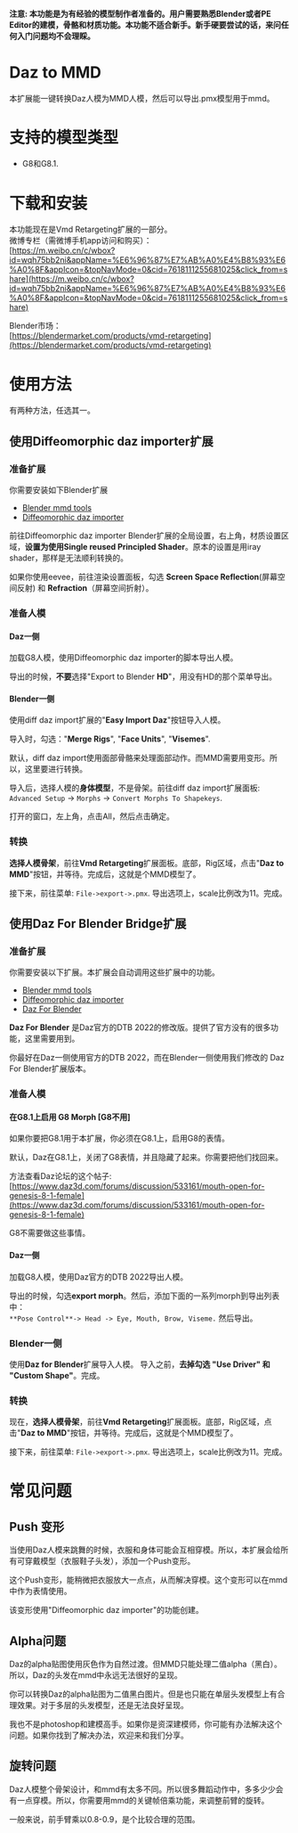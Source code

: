#### 注意: 本功能是为有经验的模型制作者准备的。用户需要熟悉Blender或者PE Editor的建模，骨骼和材质功能。本功能不适合新手。新手硬要尝试的话，来问任何入门问题均不会理睬。  

# Daz to MMD
本扩展能一键转换Daz人模为MMD人模，然后可以导出.pmx模型用于mmd。

# 支持的模型类型
* G8和G8.1.  

# 下载和安装
本功能现在是Vmd Retargeting扩展的一部分。  
微博专栏（需微博手机app访问和购买）：   
[https://m.weibo.cn/c/wbox?id=wqh75bb2ni&appName=%E6%96%87%E7%AB%A0%E4%B8%93%E6%A0%8F&appIcon=&topNavMode=0&cid=7618111255681025&click_from=share](https://m.weibo.cn/c/wbox?id=wqh75bb2ni&appName=%E6%96%87%E7%AB%A0%E4%B8%93%E6%A0%8F&appIcon=&topNavMode=0&cid=7618111255681025&click_from=share)  

Blender市场：  
[https://blendermarket.com/products/vmd-retargeting](https://blendermarket.com/products/vmd-retargeting)   


# 使用方法
有两种方法，任选其一。  

## 使用Diffeomorphic daz importer扩展
### 准备扩展
你需要安装如下Blender扩展
* [Blender mmd tools](https://github.com/UuuNyaa/blender_mmd_tools)  
* [Diffeomorphic daz importer](http://diffeomorphic.blogspot.com/p/daz-importer-version-16.html)  

前往Diffeomorphic daz importer Blender扩展的全局设置，右上角，材质设置区域，**设置为使用Single reused Principled Shader**。原本的设置是用iray shader，那样是无法顺利转换的。  

如果你使用eevee，前往渲染设置面板，勾选 **Screen Space Reflection**(屏幕空间反射) 和 **Refraction**（屏幕空间折射）。  


### 准备人模
#### Daz一侧
加载G8人模，使用Diffeomorphic daz importer的脚本导出人模。   

导出的时候，**不要**选择"Export to Blender **HD**"，用没有HD的那个菜单导出。     

#### Blender一侧
使用diff daz import扩展的"**Easy Import Daz**"按钮导入人模。  

导入时，勾选："**Merge Rigs**", "**Face Units**", "**Visemes**".  

默认，diff daz import使用面部骨骼来处理面部动作。而MMD需要用变形。所以，这里要进行转换。

导入后，选择人模的**身体模型**，不是骨架。前往diff daz import扩展面板:  
`Advanced Setup` -> `Morphs` -> `Convert Morphs To Shapekeys`.  

打开的窗口，左上角，点击All，然后点击确定。  


### 转换
**选择人模骨架**，前往**Vmd Retargeting**扩展面板。底部，Rig区域，点击"**Daz to MMD**"按钮，并等待。完成后，这就是个MMD模型了。  

接下来，前往菜单: `File->export->.pmx`. 导出选项上，scale比例改为11。完成。  


## 使用Daz For Blender Bridge扩展
### 准备扩展
你需要安装以下扩展。本扩展会自动调用这些扩展中的功能。
* [Blender mmd tools](https://github.com/UuuNyaa/blender_mmd_tools)
* [Diffeomorphic daz importer](http://diffeomorphic.blogspot.com/p/daz-importer-version-16.html)
* [Daz For Blender](https://github.com/butaixianran/DazToBlender)

**Daz For Blender** 是Daz官方的DTB 2022的修改版。提供了官方没有的很多功能，这里需要用到。  

你最好在Daz一侧使用官方的DTB 2022，而在Blender一侧使用我们修改的 Daz For Blender扩展版本。    

### 准备人模
#### 在G8.1上启用 G8 Morph [G8不用]
如果你要把G8.1用于本扩展，你必须在G8.1上，启用G8的表情。  

默认，Daz在G8.1上，关闭了G8表情，并且隐藏了起来。你需要把他们找回来。  

方法查看Daz论坛的这个帖子:  
[https://www.daz3d.com/forums/discussion/533161/mouth-open-for-genesis-8-1-female](https://www.daz3d.com/forums/discussion/533161/mouth-open-for-genesis-8-1-female)   

G8不需要做这些事情。   

#### Daz一侧
加载G8人模，使用Daz官方的DTB 2022导出人模。   

导出的时候，勾选**export morph**。然后，添加下面的一系列morph到导出列表中：  
`**Pose Control**-> Head -> Eye, Mouth, Brow, Viseme.`  然后导出。   

### Blender一侧
使用**Daz for Blender**扩展导入人模。
导入之前，**去掉勾选 "Use Driver" 和 "Custom Shape"**。完成。  

### 转换
现在，**选择人模骨架**，前往**Vmd Retargeting**扩展面板。底部，Rig区域，点击"**Daz to MMD**"按钮，并等待。完成后，这就是个MMD模型了。  

接下来，前往菜单: `File->export->.pmx`. 导出选项上，scale比例改为11。完成。  

# 常见问题
## Push 变形
当使用Daz人模来跳舞的时候，衣服和身体可能会互相穿模。所以，本扩展会给所有可穿戴模型（衣服鞋子头发），添加一个Push变形。  

这个Push变形，能稍微把衣服放大一点点，从而解决穿模。这个变形可以在mmd中作为表情使用。  

该变形使用"Diffeomorphic daz importer"的功能创建。  

## Alpha问题
Daz的alpha贴图使用灰色作为自然过渡。但MMD只能处理二值alpha（黑白）。所以，Daz的头发在mmd中永远无法很好的呈现。  

你可以转换Daz的alpha贴图为二值黑白图片。但是也只能在单层头发模型上有合理效果。对于多层的头发模型，还是无法良好呈现。  

我也不是photoshop和建模高手。如果你是资深建模师，你可能有办法解决这个问题。如果你找到了解决办法，欢迎来和我们分享。  

## 旋转问题
Daz人模整个骨架设计，和mmd有太多不同。所以很多舞蹈动作中，多多少少会有一点穿模。所以，你需要用mmd的关键帧倍乘功能，来调整前臂的旋转。  

一般来说，前手臂乘以0.8-0.9，是个比较合理的范围。  
